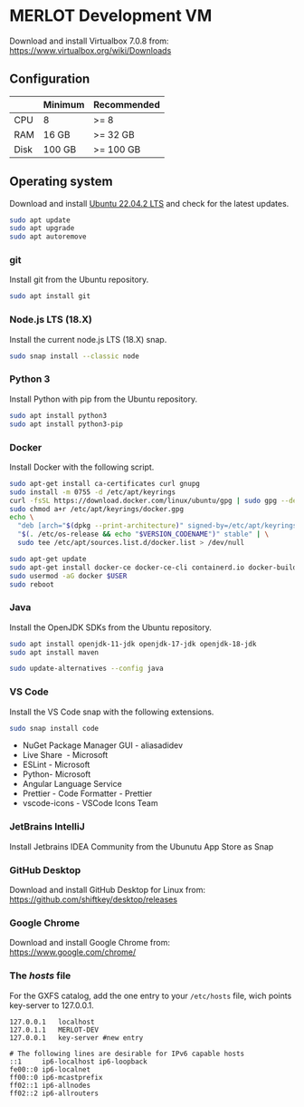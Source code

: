 # MERLOT Development VM

Download and install Virtualbox 7.0.8 from: https://www.virtualbox.org/wiki/Downloads

## Configuration

|      | Minimum |  Recommended |
| ---- | ------- | ------------ |
| CPU  | 8       | >= 8         |
| RAM  | 16 GB   | >= 32 GB     |
| Disk | 100 GB  | >= 100 GB    | 

## Operating system

Download and install [Ubuntu 22.04.2 LTS](https://releases.ubuntu.com/jammy/) and check for the latest updates.

```bash
sudo apt update
sudo apt upgrade
sudo apt autoremove
```

### git
Install git from the Ubuntu repository. 

```bash
sudo apt install git
```

### Node.js LTS (18.X)
Install the current node.js LTS (18.X) snap.

```bash
sudo snap install --classic node 
```

### Python 3
Install Python with pip from the Ubuntu repository.

```bash
sudo apt install python3 
sudo apt install python3-pip
```

### Docker
Install Docker with the following script. 

```bash
sudo apt-get install ca-certificates curl gnupg
sudo install -m 0755 -d /etc/apt/keyrings
curl -fsSL https://download.docker.com/linux/ubuntu/gpg | sudo gpg --dearmor -o /etc/apt/keyrings/docker.gpg
sudo chmod a+r /etc/apt/keyrings/docker.gpg
echo \
  "deb [arch="$(dpkg --print-architecture)" signed-by=/etc/apt/keyrings/docker.gpg] https://download.docker.com/linux/ubuntu \
  "$(. /etc/os-release && echo "$VERSION_CODENAME")" stable" | \
  sudo tee /etc/apt/sources.list.d/docker.list > /dev/null

sudo apt-get update
sudo apt-get install docker-ce docker-ce-cli containerd.io docker-buildx-plugin docker-compose-plugin docker-compose
sudo usermod -aG docker $USER
sudo reboot
```

### Java
Install the OpenJDK SDKs from the Ubuntu repository.

```bash
sudo apt install openjdk-11-jdk openjdk-17-jdk openjdk-18-jdk
sudo apt install maven

sudo update-alternatives --config java
```

### VS Code
Install the VS Code snap with the following extensions.

```bash
sudo snap install code
```

 * NuGet Package Manager GUI - aliasadidev
 * Live Share  - Microsoft
 * ESLint - Microsoft
 * Python- Microsoft
 * Angular Language Service
 * Prettier - Code Formatter - Prettier
 * vscode-icons - VSCode Icons Team

### JetBrains IntelliJ
Install Jetbrains IDEA Community from the Ubunutu App Store as Snap

### GitHub Desktop
Download and install GitHub Desktop for Linux from: https://github.com/shiftkey/desktop/releases

### Google Chrome
Download and install Google Chrome from: https://www.google.com/chrome/

### The ***hosts*** file
For the GXFS catalog, add the one entry to your `/etc/hosts` file, wich points key-server to 127.0.0.1.

``` 
127.0.0.1 	localhost
127.0.1.1 	MERLOT-DEV
127.0.0.1   key-server #new entry

# The following lines are desirable for IPv6 capable hosts
::1     ip6-localhost ip6-loopback
fe00::0 ip6-localnet
ff00::0 ip6-mcastprefix
ff02::1 ip6-allnodes
ff02::2 ip6-allrouters
```